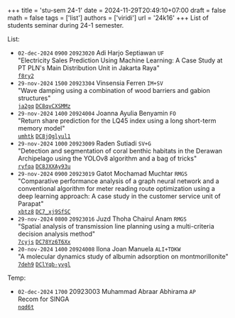 +++
title = 'stu-sem 24-1'
date = 2024-11-29T20:49:10+07:00
draft = false
math = false
tags = ['list']
authors = ['viridi']
url = '24k16'
+++
List of students seminar during 24-1 semester.

<!--more-->

List:

+ `02-dec-2024` `0900` `20923020` Adi Harjo Septiawan `UF` \
"Electricity Sales Prediction Using Machine Learning: A Case Study at PT PLN's Main Distribution Unit in Jakarta Raya" \
[`f8ry2`](https://osf.io/f8ry2) []()
+ `29-nov-2024` `1500` `20923304` Vinsensia Ferren `IM+SV` \
"Wave damping using a combination of wood barriers and gabion structures" \
[`ja2gq`](https://osf.io/ja2gq)
[`DC8qvCXSMMz`](https://www.instagram.com/p/DC8qvCXSMMz)
+ `29-nov-2024` `1400` `20924004` Joanna Ayulia Benyamin `FO` \
"Return share prediction for the LQ45 index using a long short-term memory model" \
[`umhtk`](https://osf.io/umhtk)
[`DC8jOglyul1`](https://www.instagram.com/p/DC8jOglyul1)
+ `29-nov-2024` `1000` `20923009` Raden Sutiadi `SV+G` \
"Detection and segmentation of coral benthic habitats in the Derawan Archipelago using the YOLOv8 algorithm and a bag of tricks" \
[`ryfqa`](https://osf.io/ryfqa)
[`DC8JXXAy93u`](https://www.instagram.com/p/DC8JXXAy93u)
+ `29-nov-2024` `0900` `20923019` Gatot Mochamad Muchtar `RMGS` \
"Comparative performance analysis of a graph neural network and a conventional algorithm for meter reading route optimization using a deep learning approach: A case study in the customer service unit of Parapat" \
[`xbtz8`](https://osf.io/xbtz8)
[`DC7_xj9SfSC`](https://www.instagram.com/p/DC7_xj9SfSC)
+ `29-nov-2024` `0800` `20923016` Juzd Thoha Chairul Anam `RMGS` \
"Spatial analysis of transmission line planning using a multi-criteria decision analysis method" \
[`7cyjs`](https://osf.io/7cyjs)
[`DC78Yz6T6Xx`](https://www.instagram.com/p/DC78Yz6T6Xx)
+ `20-nov-2024` `1400` `20924008` Ilona Joan Manuela `ALI+TDKW` \
"A molecular dynamics study of albumin adsorption on montmorillonite" \
[`7deh9`](https://osf.io/7deh9)
[`DClYqb-yvgl`](https://www.instagram.com/p/DClYqb-yvgl)

Temp:

+ `02-dec-2024` `1700` 20923003 Muhammad Abraar Abhirama `AP` \
Recom for SINGA \
[`nqd6t`](https://osf.io/nqd6t)